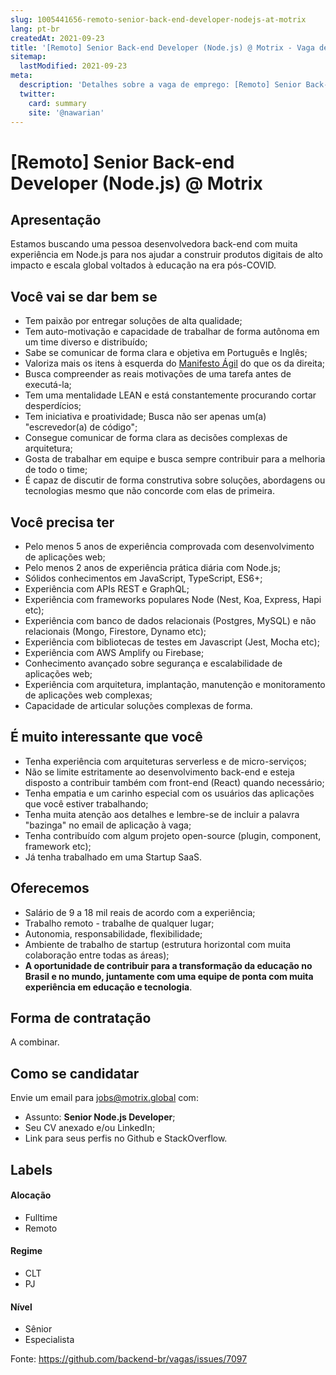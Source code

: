 ```yaml
---
slug: 1005441656-remoto-senior-back-end-developer-nodejs-at-motrix
lang: pt-br
createdAt: 2021-09-23
title: '[Remoto] Senior Back-end Developer (Node.js) @ Motrix - Vaga de Emprego'
sitemap:
  lastModified: 2021-09-23
meta:
  description: 'Detalhes sobre a vaga de emprego: [Remoto] Senior Back-end Developer (Node.js) @ Motrix'
  twitter:
    card: summary
    site: '@nawarian'
---
```


# [Remoto] Senior Back-end Developer (Node.js) @ Motrix

## Apresentação

Estamos buscando uma pessoa desenvolvedora back-end com muita experiência em Node.js para nos ajudar a construir produtos digitais de alto impacto e escala global voltados à educação na era pós-COVID.

## Você vai se dar bem se

- Tem paixão por entregar soluções de alta qualidade;
- Tem auto-motivação e capacidade de trabalhar de forma autônoma em um time diverso e distribuído;
- Sabe se comunicar de forma clara e objetiva em Português e Inglês;
- Valoriza mais os itens à esquerda do [Manifesto Ágil](https://agilemanifesto.org/) do que os da direita;
- Busca compreender as reais motivações de uma tarefa antes de executá-la;
- Tem uma mentalidade LEAN e está constantemente procurando cortar desperdícios;
- Tem iniciativa e proatividade; Busca não ser apenas um(a) "escrevedor(a) de código";
- Consegue comunicar de forma clara as decisões complexas de arquitetura;
- Gosta de trabalhar em equipe e busca sempre contribuir para a melhoria de todo o time;
- É capaz de discutir de forma construtiva sobre soluções, abordagens ou tecnologias mesmo que não concorde com elas de primeira.

## Você precisa ter

- Pelo menos 5 anos de experiência comprovada com desenvolvimento de aplicações web;
- Pelo menos 2 anos de experiência prática diária com Node.js;
- Sólidos conhecimentos em JavaScript, TypeScript, ES6+;
- Experiência com APIs REST e GraphQL;
- Experiência com frameworks populares Node (Nest, Koa, Express, Hapi etc);
- Experiência com banco de dados relacionais (Postgres, MySQL) e não relacionais (Mongo, Firestore, Dynamo etc);
- Experiência com bibliotecas de testes em Javascript (Jest, Mocha etc);
- Experiência com AWS Amplify ou Firebase;
- Conhecimento avançado sobre segurança e escalabilidade de aplicações web;
- Experiência com arquitetura, implantação, manutenção e monitoramento de aplicações web complexas;
- Capacidade de articular soluções complexas de forma.

## É muito interessante que você

- Tenha experiência com arquiteturas serverless e de micro-serviços;
- Não se limite estritamente ao desenvolvimento back-end e esteja disposto a contribuir também com front-end (React) quando necessário;
- Tenha empatia e um carinho especial com os usuários das aplicações que você estiver trabalhando;
- Tenha muita atenção aos detalhes e lembre-se de incluir a palavra "bazinga" no email de aplicação à vaga;
- Tenha contribuído com algum projeto open-source (plugin, component, framework etc);
- Já tenha trabalhado em uma Startup SaaS.

## Oferecemos

- Salário de 9 a 18 mil reais de acordo com a experiência;
- Trabalho remoto - trabalhe de qualquer lugar;
- Autonomia, responsabilidade, flexibilidade;
- Ambiente de trabalho de startup (estrutura horizontal com muita colaboração entre todas as áreas);
- **A oportunidade de contribuir para a transformação da educação no Brasil e no mundo, juntamente com uma equipe de ponta com muita experiência em educação e tecnologia**.

## Forma de contratação

A combinar.

## Como se candidatar

Envie um email para jobs@motrix.global com:
- Assunto: **Senior Node.js Developer**;
- Seu CV anexado e/ou LinkedIn;
- Link para seus perfis no Github e StackOverflow.

## Labels

#### Alocação
- Fulltime
- Remoto

#### Regime
- CLT
- PJ

#### Nível
- Sênior
- Especialista




Fonte: https://github.com/backend-br/vagas/issues/7097